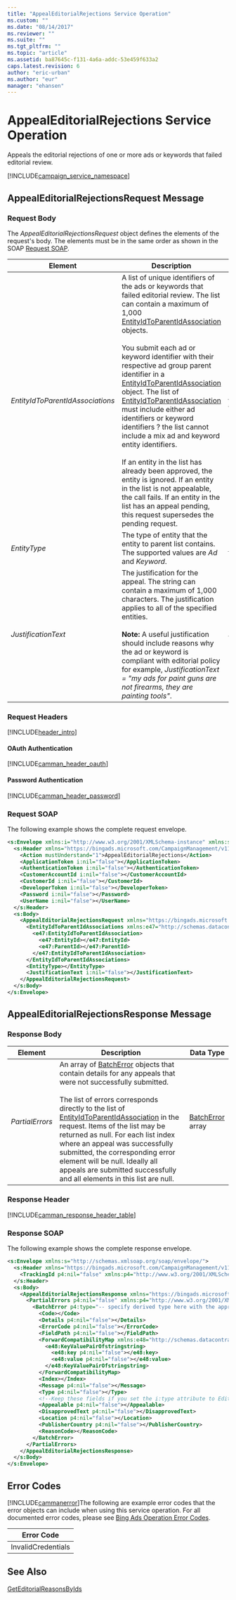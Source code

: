 ```yaml
---
title: "AppealEditorialRejections Service Operation"
ms.custom: ""
ms.date: "08/14/2017"
ms.reviewer: ""
ms.suite: ""
ms.tgt_pltfrm: ""
ms.topic: "article"
ms.assetid: ba87645c-f131-4a6a-addc-53e459f633a2
caps.latest.revision: 6
author: "eric-urban"
ms.author: "eur"
manager: "ehansen"
---
```

# AppealEditorialRejections Service Operation
Appeals the editorial rejections of one or more ads or keywords that failed editorial review.

[!INCLUDE[campaign_service_namespace](../campaign-api/includes/campaign-service-namespace.md)]

## <a name="request"></a>AppealEditorialRejectionsRequest Message

### Request Body
The *AppealEditorialRejectionsRequest* object defines the elements of the request's body. The elements must be in the same order as shown in the SOAP [Request SOAP](#request_soap).

|Element|Description|Data Type|
|-----------|---------------|-------------|
|*EntityIdToParentIdAssociations*|A list of unique identifiers of the ads or keywords that failed editorial review. The list can contain a maximum of 1,000 [EntityIdToParentIdAssociation](../campaign-api/entityidtoparentidassociation-data-object.md) objects.<br /><br />You submit each ad or keyword identifier with their respective ad group parent identifier in a [EntityIdToParentIdAssociation](../campaign-api/entityidtoparentidassociation-data-object.md) object. The list of [EntityIdToParentIdAssociation](../campaign-api/entityidtoparentidassociation-data-object.md) must include either ad identifiers or keyword identifiers ? the list cannot include a mix ad and keyword entity identifiers.<br /><br />If an entity in the list has already been approved, the entity is ignored. If an entity in the list is not appealable, the call fails. If an entity in the list has an appeal pending, this request supersedes the pending request.|[EntityIdToParentIdAssociation](../campaign-api/entityidtoparentidassociation-data-object.md) array|
|*EntityType*|The type of entity that the entity to parent list contains. The supported values are *Ad* and *Keyword*.|[EntityType](../campaign-api/entitytype-value-set.md)|
|*JustificationText*|The justification for the appeal. The string can contain a maximum of 1,000 characters. The justification applies to all of the specified entities.<br /><br />**Note:** A useful justification should include reasons why the ad or keyword is compliant with editorial policy for example, *JustificationText = "my ads for paint guns are not firearms, they are painting tools"*.|*string*|

### Request Headers
[!INCLUDE[header_intro](../campaign-api/includes/header-intro.md)]
#### OAuth Authentication
[!INCLUDE[camman_header_oauth](../campaign-api/includes/camman-header-oauth.md)]
#### Password Authentication
[!INCLUDE[camman_header_password](../campaign-api/includes/camman-header-password.md)]
### <a name="request_soap"></a>Request SOAP
The following example shows the complete request envelope.

```xml
<s:Envelope xmlns:i="http://www.w3.org/2001/XMLSchema-instance" xmlns:s="http://schemas.xmlsoap.org/soap/envelope/">
  <s:Header xmlns="https://bingads.microsoft.com/CampaignManagement/v11">
    <Action mustUnderstand="1">AppealEditorialRejections</Action>
    <ApplicationToken i:nil="false"></ApplicationToken>
    <AuthenticationToken i:nil="false"></AuthenticationToken>
    <CustomerAccountId i:nil="false"></CustomerAccountId>
    <CustomerId i:nil="false"></CustomerId>
    <DeveloperToken i:nil="false"></DeveloperToken>
    <Password i:nil="false"></Password>
    <UserName i:nil="false"></UserName>
  </s:Header>
  <s:Body>
    <AppealEditorialRejectionsRequest xmlns="https://bingads.microsoft.com/CampaignManagement/v11">
      <EntityIdToParentIdAssociations xmlns:e47="http://schemas.datacontract.org/2004/07/Microsoft.AdCenter.Advertiser.CampaignManagement.Api.DataContracts.V11" i:nil="false">
        <e47:EntityIdToParentIdAssociation>
          <e47:EntityId></e47:EntityId>
          <e47:ParentId></e47:ParentId>
        </e47:EntityIdToParentIdAssociation>
      </EntityIdToParentIdAssociations>
      <EntityType></EntityType>
      <JustificationText i:nil="false"></JustificationText>
    </AppealEditorialRejectionsRequest>
  </s:Body>
</s:Envelope>
```

## <a name="response"></a>AppealEditorialRejectionsResponse Message

### <a name="Body_Elements"></a>Response Body

|Element|Description|Data Type|
|-----------|---------------|-------------|
|*PartialErrors*|An array of [BatchError](../campaign-api/batcherror-data-object.md) objects that contain details for any appeals that were not successfully submitted.<br /><br />The list of errors corresponds directly to the list of [EntityIdToParentIdAssociation](../campaign-api/entityidtoparentidassociation-data-object.md) in the request. Items of the list may be returned as null. For each list index where an appeal was successfully submitted, the corresponding error element will be null. Ideally all appeals are submitted successfully and all elements in this list are null.|[BatchError](../campaign-api/batcherror-data-object.md) array|

### <a name="Header_Elements"></a>Response Header
[!INCLUDE[camman_response_header_table](../campaign-api/includes/camman-response-header-table.md)]
### Response SOAP
The following example shows the complete response envelope.

```xml
<s:Envelope xmlns:s="http://schemas.xmlsoap.org/soap/envelope/">
  <s:Header xmlns="https://bingads.microsoft.com/CampaignManagement/v11">
    <TrackingId p4:nil="false" xmlns:p4="http://www.w3.org/2001/XMLSchema-instance"></TrackingId>
  </s:Header>
  <s:Body>
    <AppealEditorialRejectionsResponse xmlns="https://bingads.microsoft.com/CampaignManagement/v11">
      <PartialErrors p4:nil="false" xmlns:p4="http://www.w3.org/2001/XMLSchema-instance">
        <BatchError p4:type="-- specify derived type here with the appropriate prefix --">
          <Code></Code>
          <Details p4:nil="false"></Details>
          <ErrorCode p4:nil="false"></ErrorCode>
          <FieldPath p4:nil="false"></FieldPath>
          <ForwardCompatibilityMap xmlns:e48="http://schemas.datacontract.org/2004/07/System.Collections.Generic" p4:nil="false">
            <e48:KeyValuePairOfstringstring>
              <e48:key p4:nil="false"></e48:key>
              <e48:value p4:nil="false"></e48:value>
            </e48:KeyValuePairOfstringstring>
          </ForwardCompatibilityMap>
          <Index></Index>
          <Message p4:nil="false"></Message>
          <Type p4:nil="false"></Type>
          <!--Keep these fields if you set the i:type attribute to EditorialError-->
          <Appealable p4:nil="false"></Appealable>
          <DisapprovedText p4:nil="false"></DisapprovedText>
          <Location p4:nil="false"></Location>
          <PublisherCountry p4:nil="false"></PublisherCountry>
          <ReasonCode></ReasonCode>
        </BatchError>
      </PartialErrors>
    </AppealEditorialRejectionsResponse>
  </s:Body>
</s:Envelope>
```

## <a name="errors"></a>Error Codes
[!INCLUDE[cammanerror](../campaign-api/includes/cammanerror.md)]The following are example  error codes that the error objects can include when using this service operation. For all documented error codes, please see [Bing Ads Operation Error Codes](http://go.microsoft.com/fwlink/?LinkId=511884).

|Error Code|
|--------------|
|InvalidCredentials|

## See Also
[GetEditorialReasonsByIds](../campaign-api/geteditorialreasonsbyids-service-operation.md)

